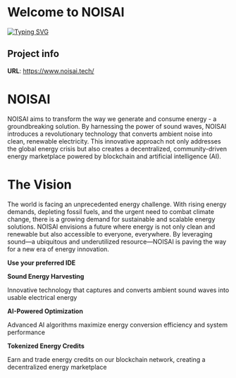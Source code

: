 # Welcome to NOISAI

[![Typing SVG](https://readme-typing-svg.demolab.com/?lines=Revolutionary_technology_that;Converts_ambient_sound_into;Renewable_electricity;Powered_by_blockchain_and_AI)](https://git.io/typing-svg)

## Project info

**URL**: https://www.noisai.tech/

# NOISAI
NOISAI aims to transform the way we generate and consume energy - a groundbreaking solution. By harnessing the power of sound waves, NOISAI introduces a revolutionary technology that converts ambient noise into clean, renewable electricity. This innovative approach not only addresses the global energy crisis but also creates a decentralized, community-driven energy marketplace powered by blockchain and artificial intelligence (AI).

# The Vision
The world is facing an unprecedented energy challenge. With rising energy demands, depleting fossil fuels, and the urgent need to combat climate change, there is a growing demand for sustainable and scalable energy solutions. NOISAI envisions a future where energy is not only clean and renewable but also accessible to everyone, everywhere. By leveraging sound—a ubiquitous and underutilized resource—NOISAI is paving the way for a new era of energy innovation.

**Use your preferred IDE**

**Sound Energy Harvesting**

Innovative technology that captures and converts ambient sound waves into usable electrical energy

**AI-Powered Optimization**

Advanced AI algorithms maximize energy conversion efficiency and system performance

**Tokenized Energy Credits**

Earn and trade energy credits on our blockchain network, creating a decentralized energy marketplace
